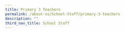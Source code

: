 ```yaml
---
title: Primary 3 Teachers
permalink: /about-us/School-Staff/primary-3-teachers
description: ""
third_nav_title: School Staff
---
```

